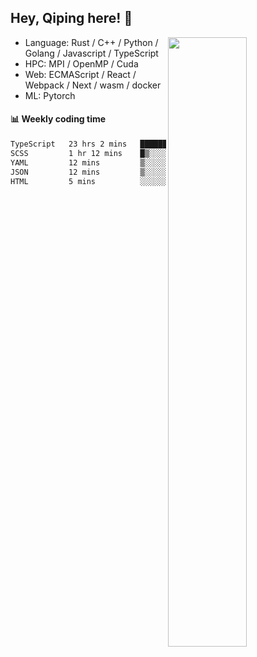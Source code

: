 

## Hey, Qiping here! :wave:

[<img align="right" width="50%" src="https://github-readme-stats.vercel.app/api?username=ppppqp&theme=dark&show_icons=true">](https://metrics.lecoq.io/ppppqp?template=classic)



-   Language: Rust / C++ / Python / Golang / Javascript / TypeScript
-   HPC: MPI / OpenMP / Cuda
-   Web: ECMAScript / React / Webpack / Next / wasm / docker
-   ML: Pytorch



#### :bar_chart: Weekly coding time

<!--START_SECTION:waka-->

```txt
TypeScript   23 hrs 2 mins   ███████████████████████▒░   93.10 %
SCSS         1 hr 12 mins    █▒░░░░░░░░░░░░░░░░░░░░░░░   04.86 %
YAML         12 mins         ▒░░░░░░░░░░░░░░░░░░░░░░░░   00.84 %
JSON         12 mins         ▒░░░░░░░░░░░░░░░░░░░░░░░░   00.84 %
HTML         5 mins          ░░░░░░░░░░░░░░░░░░░░░░░░░   00.35 %
```

<!--END_SECTION:waka-->
